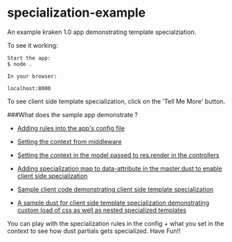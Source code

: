 # specialization-example

An example kraken 1.0 app demonstrating template specialziation.

To see it working:

```
Start the app:
$ node .

In your browser:

localhost:8000
```
To see client side template specialization, click on the 'Tell Me More' button.

###What does the sample app demonstrate ?

* [Adding rules into the app's config file](https://github.com/krakenjs/kraken-examples/blob/master/with.specialization/config/app.json#L24)

* [Setting the context from middleware](https://github.com/krakenjs/kraken-examples/blob/master/with.specialization/lib/specialization.js#L5)

* [Setting the context in the model passed to res.render in the controllers](https://github.com/krakenjs/kraken-examples/blob/master/with.specialization/controllers/index.js#L14)

* [Adding specialization map to data-attribute in the master.dust to enable client side specialization](https://github.com/krakenjs/kraken-examples/blob/master/with.specialization/public/templates/layouts/master.dust#L8)

* [Sample client code demonstrating client side template specialization](https://github.com/krakenjs/kraken-examples/blob/master/with.specialization/public/js/app.js#L19)

* [A sample dust for client side template specialization demonstrating custom load of css as well as nested specialized templates](https://github.com/krakenjs/kraken-examples/blob/master/with.specialization/public/templates/nested/yin.dust)


You can play with the specialization rules in the config + what you set in the context to see how dust partials gets specialized. Have Fun!!
